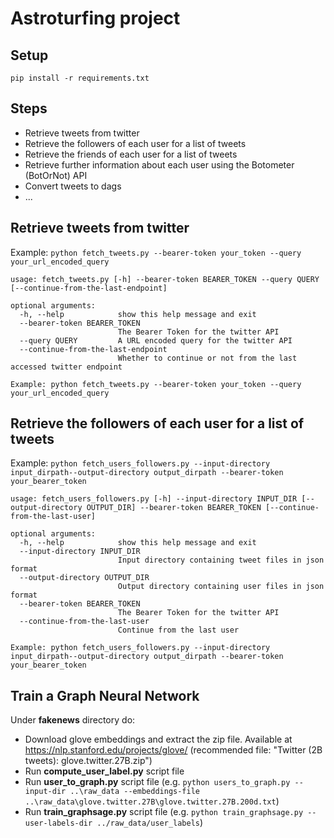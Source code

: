 # Astroturfing project

## Setup
```
pip install -r requirements.txt
```

## Steps
* Retrieve tweets from twitter
* Retrieve the followers of each user for a list of tweets
* Retrieve the friends of each user for a list of tweets
* Retrieve further information about each user using the Botometer (BotOrNot) API
* Convert tweets to dags
* ...

## Retrieve tweets from twitter
Example: `python fetch_tweets.py --bearer-token your_token --query your_url_encoded_query`

```
usage: fetch_tweets.py [-h] --bearer-token BEARER_TOKEN --query QUERY [--continue-from-the-last-endpoint]

optional arguments:
  -h, --help            show this help message and exit
  --bearer-token BEARER_TOKEN
                        The Bearer Token for the twitter API
  --query QUERY         A URL encoded query for the twitter API
  --continue-from-the-last-endpoint
                        Whether to continue or not from the last accessed twitter endpoint

Example: python fetch_tweets.py --bearer-token your_token --query your_url_encoded_query
```

## Retrieve the followers of each user for a list of tweets
Example: `python fetch_users_followers.py --input-directory input_dirpath--output-directory output_dirpath --bearer-token your_bearer_token`

```
usage: fetch_users_followers.py [-h] --input-directory INPUT_DIR [--output-directory OUTPUT_DIR] --bearer-token BEARER_TOKEN [--continue-from-the-last-user]

optional arguments:
  -h, --help            show this help message and exit
  --input-directory INPUT_DIR
                        Input directory containing tweet files in json format
  --output-directory OUTPUT_DIR
                        Output directory containing user files in json format
  --bearer-token BEARER_TOKEN
                        The Bearer Token for the twitter API
  --continue-from-the-last-user
                        Continue from the last user

Example: python fetch_users_followers.py --input-directory input_dirpath--output-directory output_dirpath --bearer-token your_bearer_token
```

## Train a Graph Neural Network
Under **fakenews** directory do:
* Download glove embeddings and extract the zip file. Available at https://nlp.stanford.edu/projects/glove/ (recommended file: "Twitter (2B tweets): glove.twitter.27B.zip")
* Run **compute_user_label.py** script file
* Run **user_to_graph.py** script file (e.g. `python users_to_graph.py --input-dir ..\raw_data --embeddings-file ..\raw_data\glove.twitter.27B\glove.twitter.27B.200d.txt`)
* Run **train_graphsage.py** script file (e.g. `python train_graphsage.py --user-labels-dir ../raw_data/user_labels`)